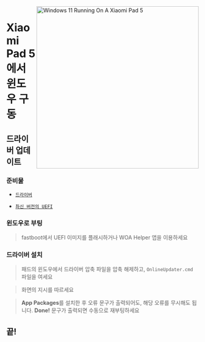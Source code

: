 <img align="right" src="https://raw.githubusercontent.com/erdilS/Port-Windows-11-Xiaomi-Pad-5/main/nabu.png" width="425" alt="Windows 11 Running On A Xiaomi Pad 5">

# Xiaomi Pad 5 에서 윈도우 구동

## 드라이버 업데이트

### 준비물
- [```드라이버```](https://github.com/erdilS/Port-Windows-11-Xiaomi-Pad-5/releases/tag/Drivers)

- [```촤신 버전의 UEFI```](https://github.com/erdilS/Port-Windows-11-Xiaomi-Pad-5/releases/tag/UEFI)

### 윈도우로 부팅
> fastboot에서 UEFI 이미지를 플래시하거나 WOA Helper 앱을 이용하세요

### 드라이버 설치
> 패드의 윈도우에서 드라이버 압축 파일을 압축 해제하고, `OnlineUpdater.cmd` 파일을 여세요

> 화면의 지시를 따르세요

> **App Packages**를 설치한 후 오류 문구가 출력되어도, 해당 오류를 무시해도 됩니다. **Done!** 문구가 출력되면 수동으로 재부팅하세요

## 끝!









